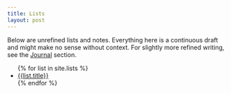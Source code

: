 ```yaml
---
title: Lists
layout: post
---
```


Below are unrefined lists and notes. Everything here is a continuous draft and might make no sense without context. For slightly more refined writing, see the [Journal](/journal) section.

<ul>
{% for list in site.lists %}
  <li><a href="{{list.url}}">{{list.title}}</a></li>
{% endfor %}
</ul>